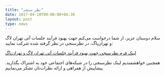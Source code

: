 ```yaml
---
title: "نظر سنجی"
date: 2017-04-10T00:00:00+04:30
layout: post
type: news
---
```

سلام دوستان عزیز، از شما درخواست می‌کنم جهت بهبود فرآیند جلسات آتی تهران لاگ و تهران‌پاگ، در نظرسنجی در نظر گرفته شده شرکت نمایید:

[لینک فرم نظرسنجی جهت بهبود فرآیند جلسات آتی تهران لاگ و تهران‌پاگ](http://goo.gl/U4qw2G)

همچنین خواهشمندیم لینک نظرسنجی را در شبکه‌های اجتماعی خود به اشتراک بگذارید.
پیشاپیش از همراهی و ارائه نظرات‌تان تشکر می‌نماییم